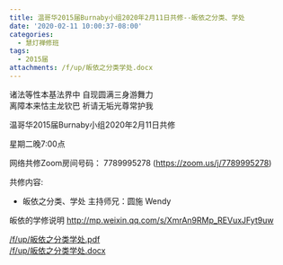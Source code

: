 ```yaml
---
title: 温哥华2015届Burnaby小组2020年2月11日共修--皈依之分类、学处
date: '2020-02-11 10:00:37-08:00'
categories:
  - 慧灯禅修班
tags:
  - 2015届
attachments: /f/up/皈依之分类学处.docx
---
```

诸法等性本基法界中 自现圆满三身游舞力   
离障本来怙主龙钦巴 祈请无垢光尊常护我

温哥华2015届Burnaby小组2020年2月11日共修 

星期二晚7:00点 

网络共修Zoom房间号码： 7789995278 (<https://zoom.us/j/7789995278>)

共修内容: 

- 皈依之分类、学处
主持师兄：圆施 Wendy

皈依的学修说明 <http://mp.weixin.qq.com/s/XmrAn9RMp_REVuxJFyt9uw>

[/f/up/皈依之分类学处.pdf](https://hdvblob.blob.core.windows.net/hdv/f/up/皈依之分类学处.pdf)  
[/f/up/皈依之分类学处.docx](https://hdvblob.blob.core.windows.net/hdv/f/up/皈依之分类学处.docx)


